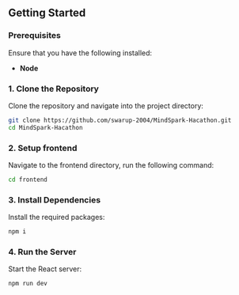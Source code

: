 ## Getting Started

### Prerequisites

Ensure that you have the following installed:

- **Node**


### 1. Clone the Repository

Clone the repository and navigate into the project directory:

```bash
git clone https://github.com/swarup-2004/MindSpark-Hacathon.git
cd MindSpark-Hacathon
```


### 2. Setup frontend

Navigate to the frontend directory, run the following command:

```bash
cd frontend
```

### 3. Install Dependencies

Install the required packages:

```bash
npm i
```


### 4. Run the Server

Start the React server:

```bash
npm run dev
```
